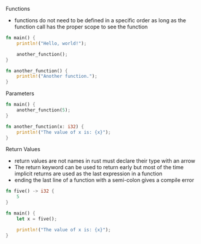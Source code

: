 Functions
- functions do not need to be defined in a specific order as long as the function call has the proper scope to see the function
```rust
fn main() {
    println!("Hello, world!");

    another_function();
}

fn another_function() {
    println!("Another function.");
}
```

Parameters

```rust
fn main() {
    another_function(5);
}

fn another_function(x: i32) {
    println!("The value of x is: {x}");
}
```

Return Values

- return values are not names in rust must declare their type with an arrow
- The return keyword can be used to return early but most of the time implicit returns are used as the last expression in a function
- ending the last line of a function with a semi-colon gives a compile error

```rust
fn five() -> i32 {
    5
}

fn main() {
    let x = five();

    println!("The value of x is: {x}");
}

```